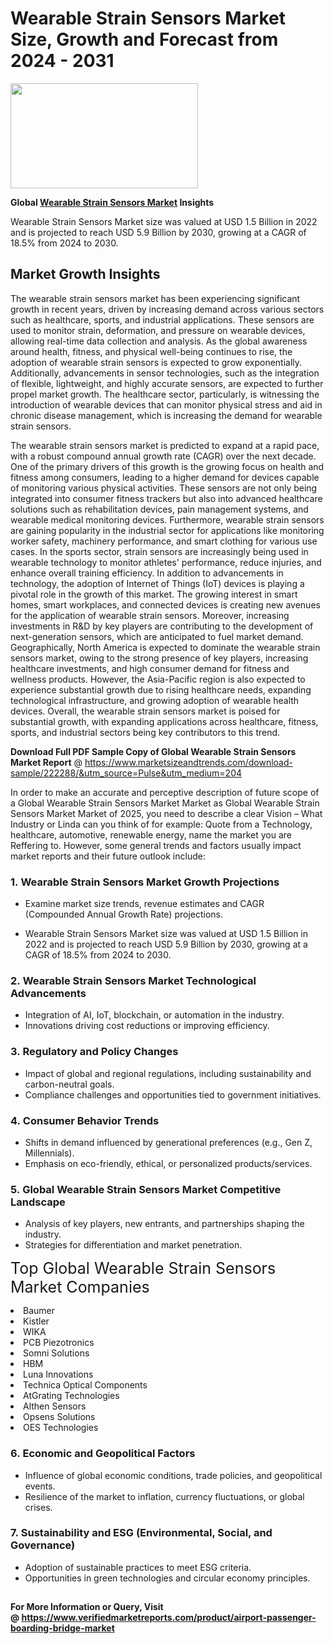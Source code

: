<H1>Wearable Strain Sensors Market Size, Growth and Forecast from 2024 - 2031</H1><img class="aligncenter size-medium wp-image-584254" src="https://thirdeyenews.in/wp-content/uploads/2024/09/Global-Market-Research-300x168.jpeg" alt="" width="300" height="168" /><p><strong>Global&nbsp;<a href="https://www.marketsizeandtrends.com/download-sample/222288/&amp;utm_source=Pulse&amp;utm_medium=204">Wearable Strain Sensors Market</a> Insights</strong></p><p>Wearable Strain Sensors Market size was valued at USD 1.5 Billion in 2022 and is projected to reach USD 5.9 Billion by 2030, growing at a CAGR of 18.5% from 2024 to 2030.</p><p><h2>Market Growth Insights</h2> <p>The wearable strain sensors market has been experiencing significant growth in recent years, driven by increasing demand across various sectors such as healthcare, sports, and industrial applications. These sensors are used to monitor strain, deformation, and pressure on wearable devices, allowing real-time data collection and analysis. As the global awareness around health, fitness, and physical well-being continues to rise, the adoption of wearable strain sensors is expected to grow exponentially. Additionally, advancements in sensor technologies, such as the integration of flexible, lightweight, and highly accurate sensors, are expected to further propel market growth. The healthcare sector, particularly, is witnessing the introduction of wearable devices that can monitor physical stress and aid in chronic disease management, which is increasing the demand for wearable strain sensors. </p> <p>The wearable strain sensors market is predicted to expand at a rapid pace, with a robust compound annual growth rate (CAGR) over the next decade. One of the primary drivers of this growth is the growing focus on health and fitness among consumers, leading to a higher demand for devices capable of monitoring various physical activities. These sensors are not only being integrated into consumer fitness trackers but also into advanced healthcare solutions such as rehabilitation devices, pain management systems, and wearable medical monitoring devices. Furthermore, wearable strain sensors are gaining popularity in the industrial sector for applications like monitoring worker safety, machinery performance, and smart clothing for various use cases. In the sports sector, strain sensors are increasingly being used in wearable technology to monitor athletes' performance, reduce injuries, and enhance overall training efficiency. In addition to advancements in technology, the adoption of Internet of Things (IoT) devices is playing a pivotal role in the growth of this market. The growing interest in smart homes, smart workplaces, and connected devices is creating new avenues for the application of wearable strain sensors. Moreover, increasing investments in R&D by key players are contributing to the development of next-generation sensors, which are anticipated to fuel market demand. Geographically, North America is expected to dominate the wearable strain sensors market, owing to the strong presence of key players, increasing healthcare investments, and high consumer demand for fitness and wellness products. However, the Asia-Pacific region is also expected to experience substantial growth due to rising healthcare needs, expanding technological infrastructure, and growing adoption of wearable health devices. Overall, the wearable strain sensors market is poised for substantial growth, with expanding applications across healthcare, fitness, sports, and industrial sectors being key contributors to this trend. </p><p><span class=""><strong>Download Full PDF Sample Copy of Global Wearable Strain Sensors Market Report</strong> @ <a href="https://www.marketsizeandtrends.com/download-sample/222288/&amp;utm_source=Pulse&amp;utm_medium=204" target="_blank">https://www.marketsizeandtrends.com/download-sample/222288/&amp;utm_source=Pulse&amp;utm_medium=204</a></span></p><p>In order to make an accurate and perceptive description of future scope of a Global&nbsp;Wearable Strain Sensors Market Market as Global&nbsp;Wearable Strain Sensors Market Market of 2025, you need to describe a clear Vision &ndash; What Industry or Linda can you think of for example: Quote from a Technology, healthcare, automotive, renewable energy, name the market you are Reffering to. However, some general trends and factors usually impact market reports and their future outlook include:</p><h3>1.&nbsp;<strong>Wearable Strain Sensors Market Growth Projections</strong></h3><ul><li>Examine market size trends, revenue estimates and CAGR (Compounded Annual Growth Rate) projections.</li><li><p>Wearable Strain Sensors Market size was valued at USD 1.5 Billion in 2022 and is projected to reach USD 5.9 Billion by 2030, growing at a CAGR of 18.5% from 2024 to 2030.</p></li></ul><h3>2.&nbsp;<strong>Wearable Strain Sensors Market Technological Advancements</strong></h3><ul><li>Integration of AI, IoT, blockchain, or automation in the industry.</li><li>Innovations driving cost reductions or improving efficiency.</li></ul><h3>3.&nbsp;<strong>Regulatory and Policy Changes</strong></h3><ul><li>Impact of global and regional regulations, including sustainability and carbon-neutral goals.</li><li>Compliance challenges and opportunities tied to government initiatives.</li></ul><h3>4.&nbsp;<strong>Consumer Behavior Trends</strong></h3><ul><li>Shifts in demand influenced by generational preferences (e.g., Gen Z, Millennials).</li><li>Emphasis on eco-friendly, ethical, or personalized products/services.</li></ul><h3>5.&nbsp;<strong>Global Wearable Strain Sensors Market Competitive Landscape</strong></h3><ul><li>Analysis of key players, new entrants, and partnerships shaping the industry.</li><li>Strategies for differentiation and market penetration.</li></ul><p data-pm-slice="1 1 []"><span style="color: inherit; font-family: inherit; font-size: 25px;">Top Global Wearable Strain Sensors Market Companies</span></p><div class="" data-test-id=""><p><li>Baumer</li><li> Kistler</li><li> WIKA</li><li> PCB Piezotronics</li><li> Somni Solutions</li><li> HBM</li><li> Luna Innovations</li><li> Technica Optical Components</li><li> AtGrating Technologies</li><li> Althen Sensors</li><li> Opsens Solutions</li><li> OES Technologies</li></p></div><h3>6.&nbsp;<strong>Economic and Geopolitical Factors</strong></h3><ul><li>Influence of global economic conditions, trade policies, and geopolitical events.</li><li>Resilience of the market to inflation, currency fluctuations, or global crises.</li></ul><h3>7.&nbsp;<strong>Sustainability and ESG (Environmental, Social, and Governance)</strong></h3><ul><li>Adoption of sustainable practices to meet ESG criteria.</li><li>Opportunities in green technologies and circular economy principles.</li></ul><h2><strong style="font-size: 14px;">For More Information or Query, Visit @&nbsp;</strong><a style="background-color: #ffffff; font-size: 14px;" href="https://www.marketsizeandtrends.com/report/wearable-strain-sensors-market/" target="_blank">https://www.verifiedmarketreports.com/product/airport-passenger-boarding-bridge-market</a></h2>
